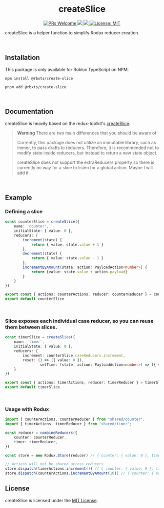 <h1 align="center">
	<b>createSlice</b>
</h1>

<p align="center">
  <a href="http://makeapullrequest.com">
    <img src="https://img.shields.io/badge/PRs-welcome-blue.svg" alt="PRs Welcome" />
  </a>
  <a href="https://www.npmjs.com/package/@rbxts/create-slice">
    <img src="https://img.shields.io/npm/v/@rbxts/create-slice.svg?style=flat&logo=npm" />
  </a>
  <a href="https://www.npmjs.com/package/@rbxts/create-slice">
    <img src="https://img.shields.io/npm/dt/@rbxts/create-slice.svg?style=flat&logo=npm" />
  </a>
  <a href="https://opensource.org/licenses/MIT">
    <img src="https://img.shields.io/badge/License-MIT-blue.svg" alt="License: MIT" />
  </a>

createSlice is a helper function to simplify Rodux reducer creation.

&nbsp;

## Installation
This package is only available for Roblox TypeScript on NPM:

```
npm install @rbxts/create-slice
```

```
pnpm add @rbxts/create-slice
```

&nbsp;

## Documentation
createSlice is heavily based on the redux-toolkit's [createSlice](https://redux-toolkit.js.org/api/createSlice).

> **Warning**
> There are two main differences that you should be aware of:
> 
> Currently, this package does not utilize an immutable library, such as Immer, to pass drafts to reducers. Therefore, it is recommended not to modify state inside reducers, but instead to return a new state object.
> 
> createSlice does not support the extraReducers property so there is currently no way for a slice to listen for a global action. Maybe I will add it

&nbsp;

## Example
### **Defining a slice**
```typescript
const counterSlice = createSlice({
    name: 'counter',
    initialState: { value: 0 },
    reducers: {
        increment(state) {
            return { value: state.value + 1 }
        },
        decrement(state) {
            return { value: state.value - 1 }
        },
        incrementByAmount(state, action: PayloadAction<number>) {
            return {value: state.value + action.payload}
        }
    }
})

export const { actions: counterActions, reducer: counterReducer } = counterSlice
export default counterSlice
```

&nbsp;

### **Slice exposes each individual case reducer, so you can reuse them between slices.**
```typescript
const timerSlice = createSlice({
    name: 'timer',
    initialState: { value: 0 },
    reducers: {
        increment: counterSlice.caseReducers.increment,
        reset: () => ({ value: 0 }),
				setTime: (state, action: PayloadAction<number>) => ({ value: action.payload })
    }
})

export const { actions: timerActions, reducer: timerReducer } = timerSlice
export default timerSlice
```

&nbsp;

### **Usage with Rodux**
```typescript
import { counterActions, counterReducer } from "shared/counter";
import { timerActions, timerReducer } from "shared/timer";

const reducer = combineReducers({
    counter: counterReducer,
    timer: timerReducer,
})

const store = new Rodux.Store(reducer) // { counter: { value: 0 }, timer: { value: 0 } }

// Actions will not be shared across reducers
store.dispatch(timerActions.increment()) // { counter: { value: 0 }, timer: { value: 1 } }
store.dispatch(counterActions.incrementByAmount(10)) // { counter: { value: 10 }, timer: { value: 1 } }
```

## License

createSlice is licensed under the [MIT License](LICENSE.md).